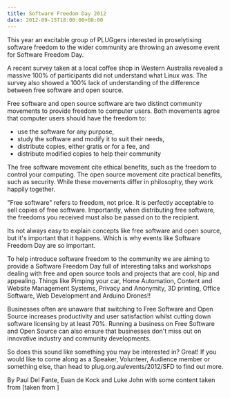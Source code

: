 ```yaml
---
title: Software Freedom Day 2012
date: 2012-09-15T18:00:00+08:00
---
```


This year an excitable group of PLUGgers interested in proselytising software freedom to the wider community are throwing an awesome event for Software Freedom Day.
<!--more-->

A recent survey taken at a local coffee shop in Western Australia revealed a massive 100% of participants did not understand what Linux was. The survey also showed a 100% lack of understanding of the difference between free software and open source.

Free software and open source software are two distinct community movements to provide freedom to computer users. Both movements agree that computer users should have the freedom to:

* use the software for any purpose,
* study the software and modify it to suit their needs,
* distribute copies, either gratis or for a fee, and
* distribute modified copies to help their community

The free software movement cite ethical benefits, such as the freedom to control your computing. The open source movement cite practical benefits, such as security. While these movements differ in philosophy, they work happily together.

"Free software" refers to freedom, not price. It is perfectly acceptable to sell copies of free software. Importantly, when distributing free software, the freedoms you received must also be passed on to the recipient.

Its not always easy to explain concepts like free software and open source, but it's important that it happens. Which is why events like Software Freedom Day are so important.

To help introduce software freedom to the community we are aiming to provide a Software Freedom Day full of interesting talks and workshops dealing with free and open source tools and projects that are cool, hip and appealing. Things like Pimping your car, Home Automation, Content and Website Management Systems, Privacy and Anonymity, 3D printing, Office Software, Web Development and Arduino Drones!!

Businesses often are unaware that switching to Free Software and Open Source increases productivity and user satisfaction whilst cutting down software licensing by at least 70%. Running a business on Free Software and Open Source can also ensure that businesses don't miss out on innovative industry and community developments.

So does this sound like something you may be interested in? Great! If you would like to come along as a Speaker, Volunteer, Audience member or something else, than head to plug.org.au/events/2012/SFD to find out more.

By Paul Del Fante, Euan de Kock and Luke John with some content taken from [taken from ]
